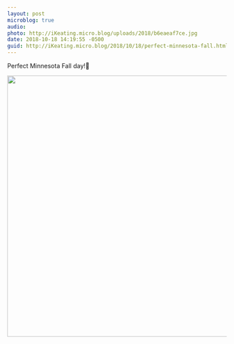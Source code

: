 ```yaml
---
layout: post
microblog: true
audio: 
photo: http://iKeating.micro.blog/uploads/2018/b6eaeaf7ce.jpg
date: 2018-10-18 14:19:55 -0500
guid: http://iKeating.micro.blog/2018/10/18/perfect-minnesota-fall.html
---
```

Perfect Minnesota Fall day!🍁

<img src="http://iKeating.micro.blog/uploads/2018/b6eaeaf7ce.jpg" width="600" height="600" />
